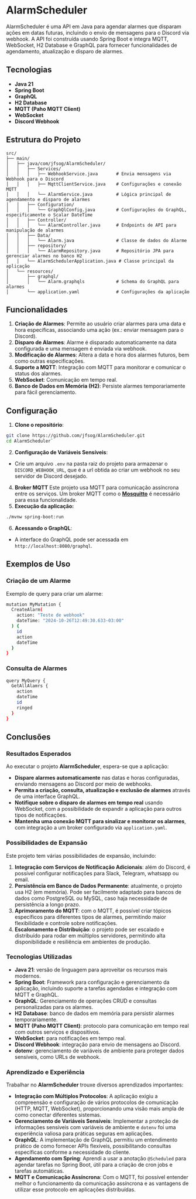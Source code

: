 # AlarmScheduler

AlarmScheduler é uma API em Java para agendar alarmes que disparam ações em datas futuras, incluindo o envio de mensagens para o Discord via webhook. A API foi construída usando Spring Boot e integra MQTT, WebSocket, H2 Database e GraphQL para fornecer funcionalidades de agendamento, atualização e disparo de alarmes.

## Tecnologias
-   **Java 21**
-   **Spring Boot**
-   **GraphQL**
-   **H2 Database**
-   **MQTT (Paho MQTT Client)**
-   **WebSocket**
-   **Discord Webhook**

## Estrutura do Projeto
```src
src/
├── main/
│   ├── java/com/jfsog/AlarmScheduler/
│   │   ├── Services/
│   │   │   ├── WebhookService.java       # Envia mensagens via Webhook para o Discord
│   │   │   ├── MqttClientService.java    # Configurações e conexão MQTT
│   │   │   └── AlarmService.java         # Lógica principal de agendamento e disparo de alarmes
│   │   ├── Configuration/
│   │   │   └── GraphQlConfig.java        # Configurações do GraphQL, especificamente o Scalar DateTime
│   │   ├── Controller/
│   │   │   └── AlarmController.java      # Endpoints de API para manipulação de alarmes
│   │   ├── Data/
│   │   │   └── Alarm.java                # Classe de dados do Alarme
│   │   ├── repository/
│   │   │   └── AlarmRepository.java      # Repositório JPA para gerenciar alarmes no banco H2
│   │   └── AlarmSchedulerApplication.java # Classe principal da aplicação
│   └── resources/
│       ├── graphql/
│       │   └── Alarm.graphqls            # Schema do GraphQL para alarmes
│       └── application.yaml              # Configurações da aplicação
```

## Funcionalidades

1.  **Criação de Alarmes**: Permite ao usuário criar alarmes para uma data e hora específicas, associando uma ação (ex.: enviar mensagem para o Discord).
2.  **Disparo de Alarmes**: Alarme é disparado automaticamente na data configurada e uma mensagem é enviada via webhook.
3.  **Modificação de Alarmes**: Altera a data e hora dos alarmes futuros, bem como outras especificações.
4.  **Suporte a MQTT**: Integração com MQTT para monitorar e comunicar o status dos alarmes.
5.  **WebSocket**: Comunicação em tempo real.
6.  **Banco de Dados em Memória (H2)**: Persiste alarmes temporariamente para fácil gerenciamento.

## Configuração

1.  **Clone o repositório**:

```bash
git clone https://github.com/jfsog/AlarmScheduler.git
cd AlarmScheduler`
```
2.  **Configuração de Variáveis Sensíveis**:

-   Crie um arquivo `.env` na pasta raiz do projeto para armazenar o `DISCORD_WEBHOOK_URL`, que é a url obtida ao criar um webhook no seu servidor de Discord desejado.

4. **Broker MQTT**
   Este projeto usa MQTT para comunicação assíncrona entre os serviços. Um broker MQTT como o [**Mosquitto**](https://mosquitto.org/download/) é necessário para essa funcionalidade.
5.  **Execução da aplicação:**
```bash
./mvnw spring-boot:run
```
6.  **Acessando o GraphQL**:

-   A interface do GraphQL pode ser acessada em `http://localhost:8080/graphql`.

## Exemplos de Uso

### Criação de um Alarme

Exemplo de query para criar um alarme:
```bash
mutation MyMutation {
  CreateAlarm(
    action: "Teste de webhook"
    dateTime: "2024-10-26T12:49:30.633-03:00"
  ) {
    id
    action
    dateTime
  }
}
```
### Consulta de Alarmes
```bash
query MyQuery {
  GetAllAlamrs {
    action
    dateTime
    id
    ringed
  }
}
```
## Conclusões
### Resultados Esperados

Ao executar o projeto **AlarmScheduler**, espera-se que a aplicação:

-   **Dispare alarmes automaticamente** nas datas e horas configuradas, enviando mensagens ao Discord por meio de webhooks.
-   **Permita a criação, consulta, atualização e exclusão de alarmes** através de uma interface GraphQL.
-   **Notifique sobre o disparo de alarmes em tempo real** usando WebSocket, com a possibilidade de expandir a aplicação para outros tipos de notificações.
-   **Mantenha uma conexão MQTT para sinalizar e monitorar os alarmes**, com integração a um broker configurado via `application.yaml`.

### Possibilidades de Expansão

Este projeto tem várias possibilidades de expansão, incluindo:

1.  **Integração com Serviços de Notificação Adicionais**: além do Discord, é possível configurar notificações para Slack, Telegram, whatsapp ou email.
2.  **Persistência em Banco de Dados Permanente**: atualmente, o projeto usa H2 (em memória). Pode ser facilmente adaptado para bancos de dados como PostgreSQL ou MySQL, caso haja necessidade de persistência a longo prazo.
3.  **Aprimoramento do MQTT**: com o MQTT, é possível criar tópicos específicos para diferentes tipos de alarmes, permitindo maior flexibilidade e controle sobre notificações.
4.  **Escalonamento e Distribuição**: o projeto pode ser escalado e distribuído para rodar em múltiplos servidores, permitindo alta disponibilidade e resiliência em ambientes de produção.

### Tecnologias Utilizadas

-   **Java 21**: versão de linguagem para aproveitar os recursos mais modernos.
-   **Spring Boot**: Framework para configuração e gerenciamento da aplicação, incluindo suporte a tarefas agendadas e integração com MQTT e GraphQL.
-   **GraphQL**: Gerenciamento de operações CRUD e consultas personalizadas para os alarmes.
-   **H2 Database**: banco de dados em memória para persistir alarmes temporariamente.
-   **MQTT (Paho MQTT Client)**: protocolo para comunicação em tempo real com outros serviços e dispositivos.
-   **WebSocket**: para notificações em tempo real.
-   **Discord Webhook**: integração para envio de mensagens ao Discord.
-   **dotenv**: gerenciamento de variáveis de ambiente para proteger dados sensíveis, como URLs de webhook.

### Aprendizado e Experiência

Trabalhar no **AlarmScheduler** trouxe diversos aprendizados importantes:

-   **Integração com Múltiplos Protocolos**: A aplicação exigiu a compreensão e configuração de vários protocolos de comunicação (HTTP, MQTT, WebSocket), proporcionando uma visão mais ampla de como conectar diferentes sistemas.
-   **Gerenciamento de Variáveis Sensíveis**: Implementar a proteção de informações sensíveis com variáveis de ambiente e `dotenv` foi uma experiência valiosa para práticas seguras em aplicações.
-   **GraphQL**: A implementação de GraphQL permitiu um entendimento prático de como fornecer APIs flexíveis, possibilitando consultas específicas conforme a necessidade do cliente.
-   **Agendamento com Spring**: Aprendi a usar a anotação `@Scheduled` para agendar tarefas no Spring Boot, útil para a criação de cron jobs e tarefas automáticas.
-   **MQTT e Comunicação Assíncrona**: Com o MQTT, foi possível entender melhor o funcionamento da comunicação assíncrona e as vantagens de utilizar esse protocolo em aplicações distribuídas.